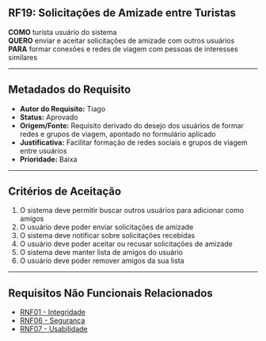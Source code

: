 ## RF19: Solicitações de Amizade entre Turistas

**COMO** turista usuário do sistema  
**QUERO** enviar e aceitar solicitações de amizade com outros usuários  
**PARA** formar conexões e redes de viagem com pessoas de interesses similares

---

## Metadados do Requisito

- **Autor do Requisito:** Tiago
- **Status:** Aprovado
- **Origem/Fonte:** Requisito derivado do desejo dos usuários de formar redes e grupos de viagem, apontado no formulário aplicado
- **Justificativa:** Facilitar formação de redes sociais e grupos de viagem entre usuários
- **Prioridade:** Baixa

---

## Critérios de Aceitação

1. O sistema deve permitir buscar outros usuários para adicionar como amigos
2. O usuário deve poder enviar solicitações de amizade
3. O sistema deve notificar sobre solicitações recebidas
4. O usuário deve poder aceitar ou recusar solicitações de amizade
5. O sistema deve manter lista de amigos do usuário
6. O usuário deve poder remover amigos da sua lista

---

## Requisitos Não Funcionais Relacionados

- [RNF01 - Integridade](../non_functional/RNF01.md)
- [RNF06 - Segurança](../non_functional/RNF06.md)
- [RNF07 - Usabilidade](../non_functional/RNF07.md)
